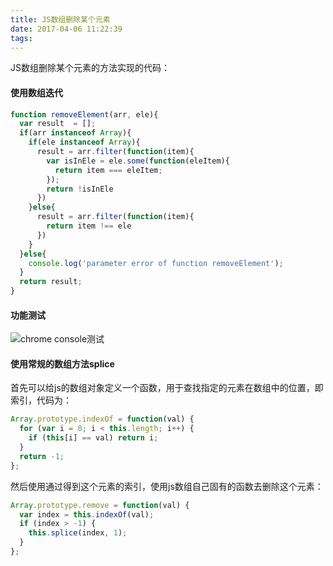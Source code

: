 ```yaml
---
title: JS数组删除某个元素
date: 2017-04-06 11:22:39
tags:
---
```

JS数组删除某个元素的方法实现的代码：
#### 使用数组迭代

```javascript
function removeElement(arr, ele){
  var result  = [];
  if(arr instanceof Array){
    if(ele instanceof Array){
      result = arr.filter(function(item){
        var isInEle = ele.some(function(eleItem){
          return item === eleItem;
        });
        return !isInEle
      })
    }else{
      result = arr.filter(function(item){
        return item !== ele
      })
    }
  }else{
    console.log('parameter error of function removeElement');
  }
  return result;
}
```
#### 功能测试
![chrome console测试](http://img.blog.csdn.net/20170406112032782)
#### 使用常规的数组方法splice
首先可以给js的数组对象定义一个函数，用于查找指定的元素在数组中的位置，即索引，代码为：

```javascript
Array.prototype.indexOf = function(val) {
  for (var i = 0; i < this.length; i++) {
    if (this[i] == val) return i;
  }
  return -1;
};
```
然后使用通过得到这个元素的索引，使用js数组自己固有的函数去删除这个元素：
```javascript
Array.prototype.remove = function(val) {
  var index = this.indexOf(val);
  if (index > -1) {
    this.splice(index, 1);
  }
};
```


